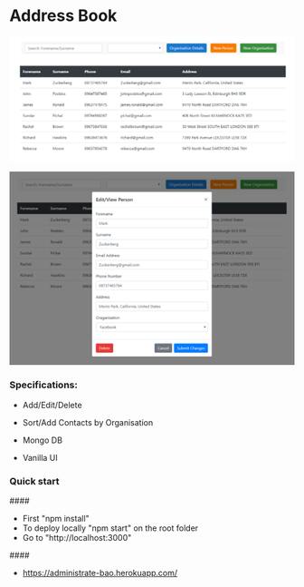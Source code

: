 # Address Book

![Main Page](main-page.PNG)

![New Contact](edit-add-person.PNG)

###  Specifications:
* Add/Edit/Delete
* Sort/Add Contacts by Organisation

* Mongo DB
* Vanilla UI

### Quick start

####<Start Local Deployment>
* First "npm install"
* To deploy locally "npm start" on the root folder
* Go to "http://localhost:3000"

####<Cloud Deployment>
* https://administrate-bao.herokuapp.com/

